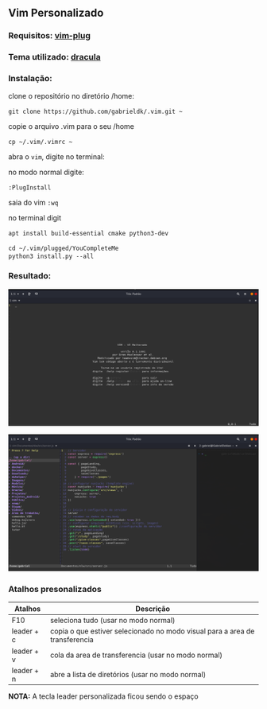 ## Vim Personalizado

### Requisitos: [vim-plug](https://github.com/junegunn/vim-plug)

### Tema utilizado: [dracula](https://draculatheme.com/vim)

### Instalação:

clone o repositório no diretório /home:

```git
git clone https://github.com/gabrieldk/.vim.git ~
```
copie o arquivo .vim para o seu /home

```shellscript
cp ~/.vim/.vimrc ~
```

abra o `vim`, digite no terminal:

no modo normal digite:

```vimscript
:PlugInstall
```
saia do vim `:wq`

no terminal digit
```shellscript
apt install build-essential cmake python3-dev
```
```shellscript
cd ~/.vim/plugged/YouCompleteMe
python3 install.py --all
```

### Resultado:

![Tela inicial vim personalizado](img/vim_inicial.png)

![Tela com código](img/vim_src.png)

### Atalhos presonalizados

| Atalhos | Descrição |
 -------- | ---------
 F10 | seleciona tudo (usar no modo normal)
 leader + c | copia o que estiver selecionado no modo visual para a area de transferencia 
 leader + v | cola da area de transferencia (usar no modo normal) 
 leader + n | abre a lista de diretórios (usar no modo normal) 

**NOTA:** A tecla leader personalizada ficou sendo o espaço
